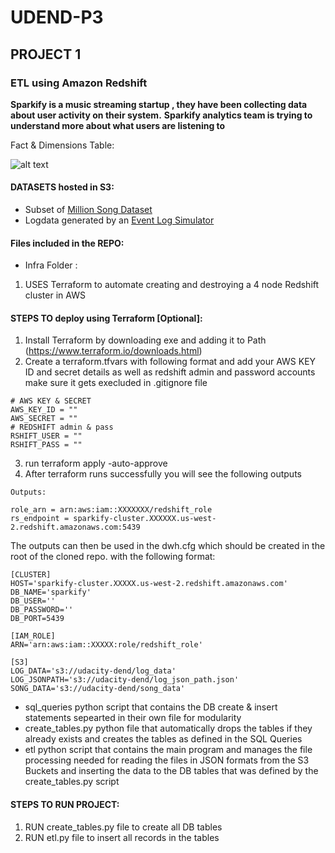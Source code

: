 # UDEND-P3
## PROJECT 1
### ETL using Amazon Redshift

**Sparkify is a music streaming startup , they have been collecting data about user activity on their system.**
**Sparkify analytics team is trying to understand more about what users are listening to**

Fact & Dimensions Table:

![alt text](https://app.lucidchart.com/publicSegments/view/13584d37-ae3c-4049-82a0-1c3a3fc68a6d/image.png)


#### DATASETS hosted in S3:
* Subset of [Million Song Dataset](http://millionsongdataset.com/)
* Logdata generated by an [Event Log Simulator](https://github.com/Interana/eventsim)

#### Files included in the REPO:
- Infra Folder  :
1. USES Terraform to automate creating and destroying a 4 node Redshift cluster in AWS
#### STEPS TO deploy using Terraform [Optional]:
1. Install Terraform by downloading exe and adding it to Path (https://www.terraform.io/downloads.html)
2. Create a terraform.tfvars with following format and add your AWS KEY ID and secret details as well as redshift admin and password accounts make sure it gets execluded in .gitignore file
``` code
# AWS KEY & SECRET
AWS_KEY_ID = ""
AWS_SECRET = ""
# REDSHIFT admin & pass
RSHIFT_USER = ""
RSHIFT_PASS = ""
```
3. run terraform apply -auto-approve
4. After terraform runs successfully you will see the following outputs

``` code
Outputs:

role_arn = arn:aws:iam::XXXXXXX/redshift_role
rs_endpoint = sparkify-cluster.XXXXXX.us-west-2.redshift.amazonaws.com:5439

```
The outputs can then be used in the dwh.cfg which should be created in the root of the cloned repo. with the following format:
``` code
[CLUSTER]
HOST='sparkify-cluster.XXXXX.us-west-2.redshift.amazonaws.com'
DB_NAME='sparkify'
DB_USER=''
DB_PASSWORD=''
DB_PORT=5439

[IAM_ROLE]
ARN='arn:aws:iam::XXXXX:role/redshift_role'

[S3]
LOG_DATA='s3://udacity-dend/log_data'
LOG_JSONPATH='s3://udacity-dend/log_json_path.json'
SONG_DATA='s3://udacity-dend/song_data'
```
- sql_queries python script that contains the DB create & insert statements sepearted in their own file for modularity 
- create_tables.py python file that automatically drops the tables if they already exists and creates the tables as defined in the SQL Queries
- etl python script that contains the main program and manages the file processing needed for reading the files in JSON formats from the S3 Buckets and inserting the data to the DB tables that was defined by the create_tables.py script
#### STEPS TO RUN PROJECT:
1. RUN create_tables.py file to create all DB tables
2. RUN etl.py file to insert all records in the tables


